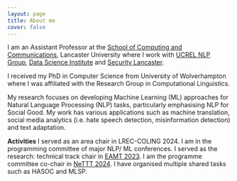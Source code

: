 ```yaml
---
layout: page
title: About me
cover: false
---
```

I am an Assistant Professor at the [School of Computing and Communications](https://www.lancaster.ac.uk/scc/), Lancaster University where I work with [UCREL NLP Group](https://ucrel.lancs.ac.uk/), [Data Science Institute](https://www.lancaster.ac.uk/dsi/) and [Security Lancaster](https://www.lancaster.ac.uk/security-lancaster/). 

I received my PhD in Computer Science from University of Wolverhampton where I was affiliated with the Research Group in Computational Linguistics.

My research focuses on developing Machine Learning (ML) approaches for Natural Language Processing (NLP) tasks, particularly emphasising NLP for Social Good. My work has various applications such as machine translation, social media analytics (i.e. hate speech detection, misinformation detection) and text adaptation. 

**Activities**
I served as an area chair in LREC-COLING 2024. I am in the programming committee of major NLP/ ML conferences. I served as the research: technical track chair in [EAMT 2023](https://events.tuni.fi/eamt23/). I am the programme committee co-chair in [NeTTT 2024](https://nettt-conference.com/). I have organised multiple shared tasks such as HASOC and MLSP.

